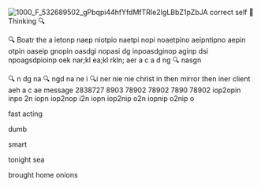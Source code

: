 ![1000_F_532689502_gPbqpi44hfYfdMfTRIe2IgLBbZ1pZbJA](https://github.com/user-attachments/assets/3dfe4265-1fdc-4bf0-814e-efc6eb99ef71)
correct self 📝 Thinking 🔍

🔍 Boatr the  a ietonp naep niotpio naetpi nopi noaetpino aeipntipno aepin otpin oaseip gnopin oasdgi nopasi dg inpoasdginop aginp dsi npoagsdpioinp oek nar;kl ea;kl rkln; aer a
c 
a
 d
ng
🔍 nasgn

🔍 n dg
 na
🔍 ngd
 na
 ne
 i
🔍i ner
 nie nie
 christ in   then  mirror 
 then iner  client 
aeh a c ae   message  2838727 8903 78902 78902 7890 78902 iop2opin inpo 2n iopn iop2nop i2n iopn iop2nip o2n iopnip o2nip o 

fast
    acting 

dumb 

smart 

tonight
        sea 

brought 
        home 
             onions 
